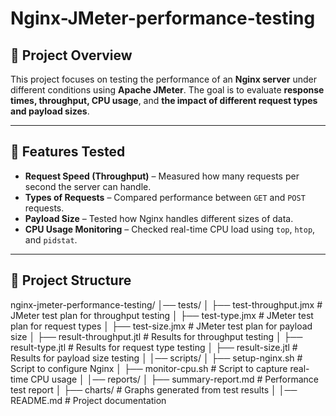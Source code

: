 # Nginx-JMeter-performance-testing

## 📌 Project Overview  
This project focuses on testing the performance of an **Nginx server** under different conditions using **Apache JMeter**. The goal is to evaluate **response times, throughput, CPU usage**, and **the impact of different request types and payload sizes**.

---

## 🚀 Features Tested  
- **Request Speed (Throughput)** – Measured how many requests per second the server can handle.  
- **Types of Requests** – Compared performance between `GET` and `POST` requests.  
- **Payload Size** – Tested how Nginx handles different sizes of data.  
- **CPU Usage Monitoring** – Checked real-time CPU load using `top`, `htop`, and `pidstat`.  

---

## 📂 Project Structure  
nginx-jmeter-performance-testing/ │── tests/ │ ├── test-throughput.jmx # JMeter test plan for throughput testing
│ ├── test-type.jmx # JMeter test plan for request types
│ ├── test-size.jmx # JMeter test plan for payload size
│ ├── result-throughput.jtl # Results for throughput testing
│ ├── result-type.jtl # Results for request type testing
│ ├── result-size.jtl # Results for payload size testing
│ │── scripts/ │ ├── setup-nginx.sh # Script to configure Nginx
│ ├── monitor-cpu.sh # Script to capture real-time CPU usage
│ │── reports/ │ ├── summary-report.md # Performance test report
│ ├── charts/ # Graphs generated from test results
│ │── README.md # Project documentation
